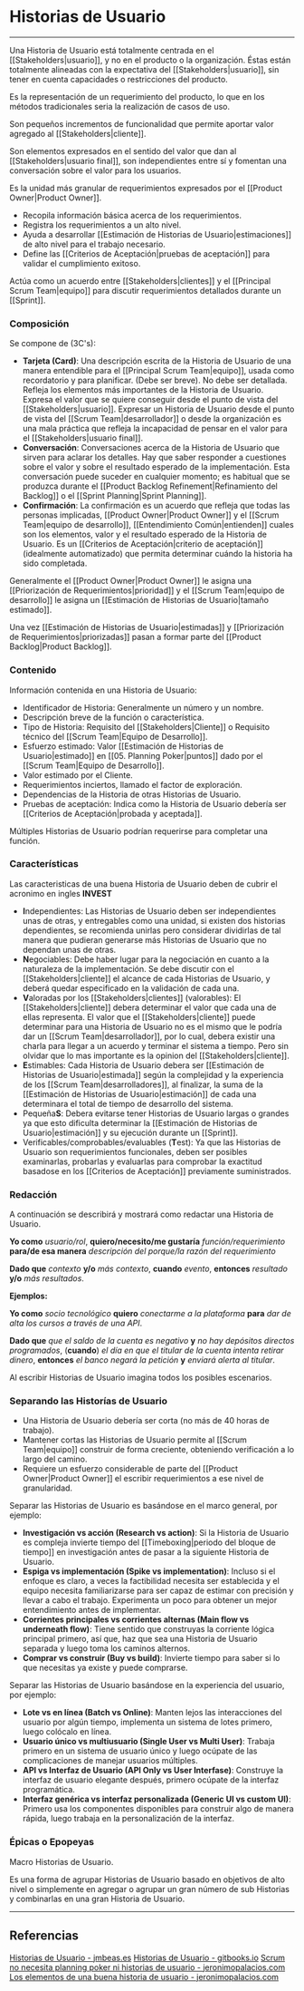 # Historias de Usuario
---

Una Historia de Usuario está totalmente centrada en el [[Stakeholders|usuario]], y no en el producto o la organización. Éstas están totalmente alineadas con la expectativa del [[Stakeholders|usuario]], sin tener en cuenta capacidades o restricciones del producto.

Es la representación de un requerimiento del producto, lo que en los métodos tradicionales seria la realización de casos de uso.

Son pequeños incrementos de funcionalidad que permite aportar valor agregado al [[Stakeholders|cliente]].

Son elementos expresados en el sentido del valor que dan al [[Stakeholders|usuario final]], son independientes entre sí y fomentan una conversación sobre el valor para los usuarios.

Es la unidad más granular de requerimientos expresados por el [[Product Owner|Product Owner]].
- Recopila información básica acerca de los requerimientos.
- Registra los requerimientos a un alto nivel.
- Ayuda a desarrollar [[Estimación de Historias de Usuario|estimaciones]] de alto nivel para el trabajo necesario.
- Define las [[Criterios de Aceptación|pruebas de aceptación]] para validar el cumplimiento exitoso.

Actúa como un acuerdo entre [[Stakeholders|clientes]] y el [[Principal Scrum Team|equipo]] para discutir requerimientos detallados durante un [[Sprint]].

### Composición
Se compone de (3C's):
- **Tarjeta (Card)**: Una descripción escrita de la Historia de Usuario de una manera entendible para el [[Principal Scrum Team|equipo]], usada como recordatorio y para planificar. (Debe ser breve). No debe ser detallada. Refleja los elementos más importantes de la Historia de Usuario. Expresa el valor que se quiere conseguir desde el punto de vista del [[Stakeholders|usuario]]. Expresar un Historia de Usuario desde el punto de vista del [[Scrum Team|desarrollador]] o desde la organización es una mala práctica que refleja la incapacidad de pensar en el valor para el [[Stakeholders|usuario final]].
- **Conversación**: Conversaciones acerca de la Historia de Usuario que sirven para aclarar los detalles. Hay que saber responder a cuestiones sobre el valor y sobre el resultado esperado de la implementación. Esta conversación puede suceder en cualquier momento; es habitual que se produzca durante el [[Product Backlog Refinement|Refinamiento del Backlog]] o el [[Sprint Planning|Sprint Planning]].
- **Confirmación**: La confirmación es un acuerdo que refleja que todas las personas implicadas, [[Product Owner|Product Owner]] y el [[Scrum Team|equipo de desarrollo]], [[Entendimiento Común|entienden]] cuales son los elementos, valor y el resultado esperado de la Historia de Usuario. Es un [[Criterios de Aceptación|criterio de aceptación]] (idealmente automatizado) que permita determinar cuándo la historia ha sido completada.

Generalmente el [[Product Owner|Product Owner]] le asigna una [[Priorización de Requerimientos|prioridad]] y el [[Scrum Team|equipo de desarrollo]] le asigna un [[Estimación de Historias de Usuario|tamaño estimado]].

Una vez [[Estimación de Historias de Usuario|estimadas]] y [[Priorización de Requerimientos|priorizadas]] pasan a formar parte del [[Product Backlog|Product Backlog]].

### Contenido
Información contenida en una Historia de Usuario:
- Identificador de Historia: Generalmente un número y un nombre.
- Descripción breve de la función o característica.
- Tipo de Historia: Requisito del [[Stakeholders|Cliente]] o Requisito técnico del [[Scrum Team|Equipo de Desarrollo]].
- Esfuerzo estimado: Valor [[Estimación de Historias de Usuario|estimado]] en [[05. Planning Poker|puntos]] dado por el [[Scrum Team|Equipo de Desarrollo]].
- Valor estimado por el Cliente.
- Requerimientos inciertos, llamado el factor de exploración.
- Dependencias de la Historia de otras Historias de Usuario.
- Pruebas de aceptación: Indica como la Historia de Usuario debería ser [[Criterios de Aceptación|probada y aceptada]].

Múltiples Historias de Usuario podrían requerirse para completar una función.

### Características
Las caracteristicas de una buena Historia de Usuario deben de cubrir el acronimo en ingles **INVEST**
- **I**ndependientes: Las Historias de Usuario deben ser independientes unas de otras, y entregables como una unidad, si existen dos historias dependientes, se recomienda unirlas pero considerar dividirlas de tal manera que pudieran generarse más Historias de Usuario que no dependan unas de otras.
- **N**egociables: Debe haber lugar para la negociación en cuanto a la naturaleza de la implementación. Se debe discutir con el [[Stakeholders|cliente]] el alcance de cada Historias de Usuario, y deberá quedar especificado en la validación de cada una.    
- **V**aloradas por los [[Stakeholders|clientes]] (valorables): El [[Stakeholders|cliente]] debera determinar el valor que cada una de ellas representa. El valor que el [[Stakeholders|cliente]] puede determinar para una Historia de Usuario no es el mismo que le podría dar un [[Scrum Team|desarrollador]], por lo cual, debera existir una charla para llegar a un acuerdo y terminar el sistema a tiempo. Pero sin olvidar que lo mas importante es la opinion del [[Stakeholders|cliente]].
- **E**stimables: Cada Historia de Usuario debera ser [[Estimación de Historias de Usuario|estimada]] según la complejidad y la experiencia de los [[Scrum Team|desarrolladores]], al finalizar, la suma de la [[Estimación de Historias de Usuario|estimación]] de cada una determinara el total de tiempo de desarrollo del sistema.
- Pequeña**S**: Debera evitarse tener Historias de Usuario largas o grandes ya que esto dificulta determinar la [[Estimación de Historias de Usuario|estimación]] y su ejecución durante un [[Sprint]].    
- Verificables/comprobables/evaluables (**T**est): Ya que las Historias de Usuario son requerimientos funcionales, deben ser posibles examinarlas, probarlas y evaluarlas para comprobar la exactitud basadose en los [[Criterios de Aceptación]] previamente suministrados.

### Redacción
A continuación se describirá y mostrará como redactar una Historia de Usuario.

**Yo como** *usuario/rol*, **quiero/necesito/me gustaría** *función/requerimiento* **para/de esa manera** *descripción del porque/la razón del requerimiento*

**Dado que** *contexto* **y/o** *más contexto*, **cuando** *evento*, **entonces** *resultado* **y/o** *más resultados*.

**Ejemplos:**

**Yo como** *socio tecnológico* **quiero** *conectarme a la plataforma* **para** *dar de alta los cursos a través de una API*.

**Dado que** *que el saldo de la cuenta es negativo* **y** *no hay depósitos directos programados*, (**cuando**) *el día en que el titular de la cuenta intenta retirar dinero*, **entonces** *el banco negará la petición* **y** *enviará alerta al titular*.

Al escribir Historias de Usuario imagina todos los posibles escenarios.

### Separando las Historías de Usuario
- Una Historia de Usuario debería ser corta (no más de 40 horas de trabajo).
- Mantener cortas las Historias de Usuario permite al [[Scrum Team|equipo]] construir de forma creciente, obteniendo verificación a lo largo del camino.
- Requiere un esfuerzo considerable de parte del [[Product Owner|Product Owner]] el escribir requerimientos a ese nivel de granularidad.

Separar las Historias de Usuario es basándose en el marco general, por ejemplo:
- **Investigación vs acción (Research vs action)**: Si la Historia de Usuario es compleja invierte tiempo del [[Timeboxing|periodo del bloque de tiempo]] en investigación antes de pasar a la siguiente Historia de Usuario.
- **Espiga vs implementación (Spike vs implementation)**: Incluso si el enfoque es claro, a veces la factibilidad necesita ser establecida y el equipo necesita familiarizarse para ser capaz de estimar con precisión y llevar a cabo el trabajo. Experimenta un poco para obtener un mejor entendimiento antes de implementar.
- **Corrientes principales vs corrientes alternas (Main flow vs underneath flow)**: Tiene sentido que construyas la corriente lógica principal primero, así que, haz que sea una Historia de Usuario separada y luego toma los caminos alternos.
- **Comprar vs construir (Buy vs build)**: Invierte tiempo para saber si lo que necesitas ya existe y puede comprarse.

Separar las Historias de Usuario basándose en la experiencia del usuario, por ejemplo:
- **Lote vs en línea (Batch vs Online)**: Manten lejos las interacciones del usuario por algún tiempo, implementa un sistema de lotes primero, luego colócalo en línea.
- **Usuario único vs multiusuario (Single User vs Multi User)**: Trabaja primero en un sistema de usuario único y luego ocúpate de las complicaciones de manejar usuarios múltiples.
- **API vs Interfaz de Usuario (API Only vs User Interfase)**: Construye la interfaz de usuario elegante después, primero ocúpate de la interfaz programática.
- **Interfaz genérica vs interfaz personalizada (Generic UI vs custom UI)**: Primero usa los componentes disponibles para construir algo de manera rápida, luego trabaja en la personalización de la interfaz.

### Épicas o Epopeyas
Macro Historias de Usuario.

Es una forma de agrupar Historias de Usuario basado en objetivos de alto nivel o simplemente en agregar o agrupar un gran número de sub Historias y combinarlas en una gran Historia de Usuario.

---

## Referencias
[Historias de Usuario - jmbeas.es](https://blog.jmbeas.es/2011/05/23/historias-de-usuario-2/)
[Historias de Usuario - gitbooks.io](https://mayra13.gitbooks.io/scrum-master/content/historiasdeusuario.html)
[Scrum no necesita planning poker ni historias de usuario - jeronimopalacios.com](https://jeronimopalacios.com/agile/scrum-no-necesita-planing-poquer-historias-usuario/)
[Los elementos de una buena historia de usuario - jeronimopalacios.com](https://jeronimopalacios.com/product-delivery/los-elementos-una-buena-historia-de-usuario/)